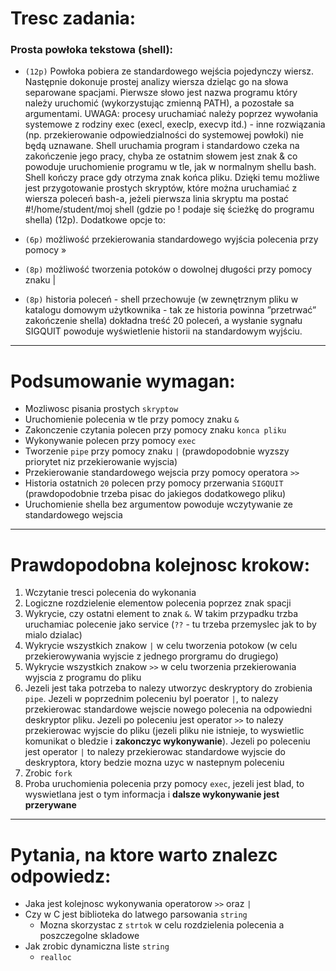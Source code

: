# Tresc zadania:

### Prosta powłoka tekstowa (shell):

- `(12p)` Powłoka pobiera ze standardowego wejścia pojedynczy wiersz. Następnie dokonuje prostej analizy wiersza dzieląc go na słowa separowane spacjami. Pierwsze słowo jest nazwa programu który należy uruchomić (wykorzystując zmienną PATH), a pozostałe sa argumentami. UWAGA: procesy uruchamiać należy poprzez wywołania systemowe z rodziny exec (execl, execlp, execvp itd.) - inne rozwiązania (np. przekierowanie odpowiedzialności do systemowej powłoki) nie będą uznawane. Shell uruchamia program i standardowo czeka na zakończenie jego pracy, chyba ze ostatnim słowem jest znak & co powoduje uruchomienie programu w tle, jak w normalnym shellu bash. Shell kończy prace gdy otrzyma znak końca pliku. Dzięki temu możliwe jest przygotowanie prostych skryptów, które można uruchamiać z wiersza poleceń bash-a, jeżeli pierwsza linia skryptu ma postać #!/home/student/moj shell (gdzie po ! podaje się ścieżkę do programu shella) (12p). Dodatkowe opcje to:

- `(6p)` możliwość przekierowania standardowego wyjścia polecenia przy pomocy » 
- `(8p)` możliwość tworzenia potoków o dowolnej długości przy pomocy znaku | 
- `(8p)` historia poleceń - shell przechowuje (w zewnętrznym pliku w katalogu domowym użytkownika - tak ze historia powinna ”przetrwać” zakończenie shella) dokładna treść 20 poleceń, a wysłanie sygnału SIGQUIT powoduje wyświetlenie historii na standardowym wyjściu.

---
# Podsumowanie wymagan:
- Mozliwosc pisania prostych `skryptow`
- Uruchomienie polecenia w tle przy pomocy znaku `&`
- Zakonczenie czytania polecen przy pomocy znaku `konca pliku`
- Wykonywanie polecen przy pomocy `exec`
- Tworzenie `pipe` przy pomocy znaku `|` (prawdopodobnie wyzszy priorytet niz przekierowanie wyjscia)
- Przekierowanie standardowego wejscia przy pomocy operatora `>>`
- Historia ostatnich `20` polecen przy pomocy przerwania `SIGQUIT` (prawdopodobnie trzeba pisac do jakiegos dodatkowego pliku)
- Uruchomienie shella bez argumentow powoduje wczytywanie ze standardowego wejscia

---
# Prawdopodobna kolejnosc krokow:
1. Wczytanie tresci polecenia do wykonania
1. Logiczne rozdzielenie elementow polecenia poprzez znak spacji
1. Wykrycie, czy ostatni element to znak `&`. W takim przypadku trzba uruchamiac polecenie jako service (`??` - tu trzeba przemyslec jak to by mialo dzialac)
1. Wykrycie wszystkich znakow `|` w celu tworzenia potokow (w celu przekierowywania wyjscie z jednego prorgramu do drugiego)
1. Wykrycie wszystkich znakow `>>` w celu tworzenia przekierowania wyjscia z programu do pliku
1. Jezeli jest taka potrzeba to nalezy utworzyc deskryptory do zrobienia `pipe`. Jezeli w poprzednim poleceniu byl poerator `|`, to nalezy przekierowac standardowe wejscie nowego polecenia na odpowiedni deskryptor pliku. Jezeli po poleceniu jest operator `>>` to nalezy przekierowac wyjscie do pliku (jezeli pliku nie istnieje, to wyswietlic komunikat o bledzie i **zakonczyc wykonywanie**). Jezeli po poleceniu jest operator `|` to nalezy przekierowac standardowe wyjscie do deskryptora, ktory bedzie mozna uzyc w nastepnym poleceniu
1. Zrobic `fork`
1. Proba uruchomienia polecenia przy pomocy `exec`, jezeli jest blad, to wyswietlana jest o tym informacja i **dalsze wykonywanie jest przerywane**

---
# Pytania, na ktore warto znalezc odpowiedz:
- Jaka jest kolejnosc wykonywania operatorow `>>` oraz `|`
- Czy w C jest biblioteka do latwego parsowania `string`
    - Mozna skorzystac z `strtok` w celu rozdzielenia polecenia a poszczegolne skladowe
- Jak zrobic dynamiczna liste `string`
    - `realloc`